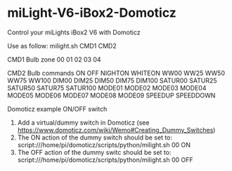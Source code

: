# miLight-V6-iBox2-Domoticz
Control your miLights iBox2 V6 with Domoticz

Use as follow: milight.sh CMD1 CMD2

CMD1 Bulb zone
00 01 02 03 04

CMD2 Bulb commands 
ON OFF NIGHTON WHITEON WW00 WW25 WW50 WW75 WW100 DIM00 DIM25 DIM50 DIM75 DIM100 SATUR00 SATUR25 SATUR50 SATUR75 SATUR100 MODE01 MODE02 MODE03 MODE04 MODE05 MODE06 MODE07 MODE08 MODE09 SPEEDUP SPEEDDOWN

Domoticz example ON/OFF switch
1. Add a virtual/dummy switch in Domoticz (see https://www.domoticz.com/wiki/Wemo#Creating_Dummy_Switches)
2. The ON action of the dummy switch should be set to: script:///home/pi/domoticz/scripts/python/milight.sh 00 ON
3. The OFF action of the dummy switc should be set to: script:///home/pi/domoticz/scripts/python/milight.sh 00 OFF


